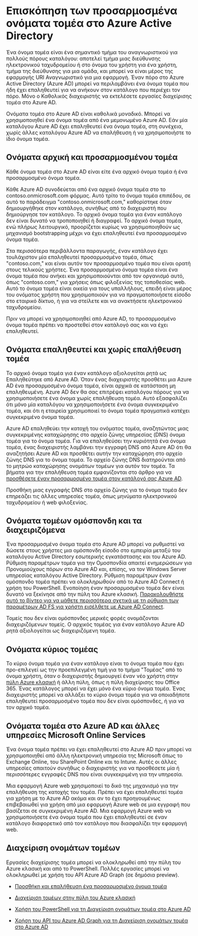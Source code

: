 <properties
    pageTitle="Επισκόπηση των προσαρμοσμένα ονόματα τομέα στο Azure Active Directory | Microsoft Azure"
    description="Εξηγεί εννοιολογική πλαίσιο για τη χρήση προσαρμοσμένα ονόματα τομέα στο καταλόγου Azure Active directory, συμπεριλαμβανομένων των Ομοσπονδία για καθολικής σύνδεσης"
    services="active-directory"
    documentationCenter=""
    authors="jeffsta"
    manager="femila"
    editor=""/>

<tags
    ms.service="active-directory"
    ms.workload="identity"
    ms.tgt_pltfrm="na"
    ms.devlang="na"
    ms.topic="article"
    ms.date="10/04/2016"
    ms.author="curtand;jeffsta"/>

# <a name="conceptual-overview-of-custom-domain-names-in-azure-active-directory"></a>Επισκόπηση των προσαρμοσμένα ονόματα τομέα στο Azure Active Directory

Ένα όνομα τομέα είναι ένα σημαντικό τμήμα του αναγνωριστικού για πολλούς πόρους καταλόγου: αποτελεί τμήμα μιας διεύθυνσης ηλεκτρονικού ταχυδρομείου ή στο όνομα του χρήστη για ένα χρήστη, τμήμα της διεύθυνσης για μια ομάδα, και μπορεί να είναι μέρος της εφαρμογής URI Αναγνωριστικό για μια εφαρμογή. Έναν πόρο στο Azure Active Directory (Azure AD) μπορεί να περιλαμβάνει ένα όνομα τομέα που ήδη έχει επαληθευτεί για να ανήκουν στον κατάλογο που περιέχει τον πόρο. Μόνο ο Καθολικός διαχειριστής να εκτελέσετε εργασίες διαχείρισης τομέα στο Azure AD.

Ονόματα τομέα στο Azure AD είναι καθολικά μοναδικό. Μπορεί να χρησιμοποιηθεί ένα όνομα τομέα από ένα μεμονωμένο Azure AD. Εάν μία καταλόγου Azure AD έχει επαληθευτεί ένα όνομα τομέα, στη συνέχεια, χωρίς άλλες καταλόγου Azure AD να επαλήθευση ή να χρησιμοποιήστε το ίδιο όνομα τομέα.

## <a name="initial-and-custom-domain-names"></a>Ονόματα αρχική και προσαρμοσμένου τομέα

Κάθε όνομα τομέα στο Azure AD είναι είτε ένα αρχικό όνομα τομέα ή ένα προσαρμοσμένο όνομα τομέα.

Κάθε Azure AD συνοδεύεται από ένα αρχικό όνομα τομέα στο το contoso.onmicrosoft.com φόρμας. Αυτό τρίτο το όνομα τομέα επιπέδου, σε αυτό το παράδειγμα "contoso.onmicrosoft.com," καθορίστηκε όταν δημιουργήθηκε στον κατάλογο, συνήθως από το διαχειριστή που δημιούργησε τον κατάλογο. Το αρχικό όνομα τομέα για έναν κατάλογο δεν είναι δυνατό να τροποποιηθεί ή διαγραφεί. Το αρχικό όνομα τομέα, ενώ πλήρως λειτουργικό, προορίζεται κυρίως να χρησιμοποιηθούν ως μηχανισμό bootstrapping μέχρι να έχει επαληθευτεί ένα προσαρμοσμένο όνομα τομέα.

Στα περισσότερα περιβάλλοντα παραγωγής, έναν κατάλογο έχει τουλάχιστον μία επαληθευτεί προσαρμοσμένο τομέα, όπως "contoso.com," και είναι αυτόν τον προσαρμοσμένο τομέα που είναι ορατή στους τελικούς χρήστες. Ένα προσαρμοσμένο όνομα τομέα είναι ένα όνομα τομέα που ανήκει και χρησιμοποιούνται από τον οργανισμό αυτό, όπως "contoso.com," για χρήσεις όπως φιλοξενίας της τοποθεσίας web. Αυτό το όνομα τομέα είναι οικεία για τους υπαλλήλους, επειδή είναι μέρος του ονόματος χρήστη που χρησιμοποιούν για να πραγματοποιήσετε είσοδο στο εταιρικό δίκτυο, ή για να στείλετε και να ανακτήσετε ηλεκτρονικού ταχυδρομείου.

Πριν να μπορεί να χρησιμοποιηθεί από Azure AD, το προσαρμοσμένο όνομα τομέα πρέπει να προστεθεί στον κατάλογό σας και να έχει επαληθευτεί.

## <a name="verified-and-unverified-domain-names"></a>Ονόματα επαληθευτεί και χωρίς επαλήθευση τομέα

Το αρχικό όνομα τομέα για έναν κατάλογο αξιολογείται ρητά ως Επαληθεύτηκε από Azure AD. Όταν ένας διαχειριστής προσθέτει μια Azure AD ένα προσαρμοσμένο όνομα τομέα, είναι αρχικά σε κατάσταση μη επαληθευμένη. Azure AD δεν θα σας επιτρέψει καταλόγου πόρους για να χρησιμοποιήσετε ένα όνομα χωρίς επαλήθευση τομέα. Αυτό εξασφαλίζει ότι μόνο μία καταλόγου να χρησιμοποιήσετε ένα όνομα συγκεκριμένο τομέα, και ότι η εταιρεία χρησιμοποιεί το όνομα τομέα πραγματικά κατέχει συγκεκριμένο όνομα τομέα.

Azure AD επαληθεύει την κατοχή του ονόματος τομέα, αναζητώντας μιας συγκεκριμένης καταχώρησης στο αρχείο ζώνης υπηρεσίας (DNS) όνομα τομέα για το όνομα τομέα. Για να επαληθεύσει την κυριότητά ένα όνομα τομέα, ένας διαχειριστής λαμβάνει την εγγραφή DNS από Azure AD ότι θα αναζητήσει Azure AD και προσθέτει αυτήν την καταχώρηση στο αρχείο ζώνης DNS για το όνομα τομέα. Το αρχείο ζώνης DNS διατηρούνται από το μητρώο καταχώρησης ονομάτων τομέων για αυτόν τον τομέα. Τα βήματα για την επαλήθευση τομέα εμφανίζονται στο άρθρο για να [προσθέσετε έναν προσαρμοσμένο τομέα στον κατάλογό σας Azure AD](active-directory-add-domain.md).

Προσθήκη μιας εγγραφής DNS στο αρχείο ζώνης για το όνομα τομέα δεν επηρεάζει τις άλλες υπηρεσίες τομέα, όπως μηνύματα ηλεκτρονικού ταχυδρομείου ή web φιλοξενίας.

## <a name="federated-and-managed-domain-names"></a>Ονόματα τομέων ομόσπονδη και τα διαχειριζόμενα

Ένα προσαρμοσμένο όνομα τομέα στο Azure AD μπορεί να ρυθμιστεί να δώσετε στους χρήστες μια ομόσπονδη είσοδο στο εμπειρία μεταξύ του καταλόγου Active Directory εσωτερικής εγκατάστασης και του Azure AD. Ρύθμιση παραμέτρων τομέα για την Ομοσπονδία απαιτεί ενημερώσεων για Προνομιούχους πόρων στο Azure AD και, επίσης, να τον Windows Server υπηρεσίας καταλόγου Active Directory. Ρύθμιση παραμέτρων έναν ομόσπονδο τομέα πρέπει να ολοκληρωθούν από το Azure AD Connect ή χρήση του PowerShell. Ενοποίηση έναν προσαρμοσμένο τομέα δεν είναι δυνατό να ξεκίνησε από την πύλη του Azure κλασική. [Παρακολουθήστε αυτό το βίντεο για να μάθετε περισσότερα σχετικά με τη ρύθμιση των παραμέτρων AD FS για χρήστη εισέλθετε με Azure AD Connect](http://channel9.msdn.com/Series/Azure-Active-Directory-Videos-Demos/Configuring-AD-FS-for-user-sign-in-with-Azure-AD-Connect).

Τομείς που δεν είναι ομόσπονδες μερικές φορές ονομάζονται διαχειριζόμενων τομείς. Ο αρχικός τομέας για έναν κατάλογο Azure AD ρητά αξιολογείται ως διαχειριζόμενη τομέα.

## <a name="primary-domain-names"></a>Ονόματα κύριος τομέας

Το κύριο όνομα τομέα για έναν κατάλογο είναι το όνομα τομέα που έχει προ-επιλεγεί ως την προεπιλεγμένη τιμή για το τμήμα "Τομέας" από το όνομα χρήστη, όταν ο διαχειριστής δημιουργεί έναν νέο χρήστη στην [πύλη Azure κλασική](https://manage.windowsazure.com/) ή άλλη πύλη, όπως η πύλη διαχείρισης του Office 365. Ένας κατάλογος μπορεί να έχει μόνο ένα κύριο όνομα τομέα. Ένας διαχειριστής μπορεί να αλλάξει το κύριο όνομα τομέα για να οποιαδήποτε επαληθευτεί προσαρμοσμένο τομέα που δεν είναι ομόσπονδες, ή για να τον αρχικό τομέα.

## <a name="domain-names-in-azure-ad-and-other-microsoft-online-services"></a>Ονόματα τομέα στο Azure AD και άλλες υπηρεσίες Microsoft Online Services

Ένα όνομα τομέα πρέπει να έχει επαληθευτεί στο Azure AD πριν μπορεί να χρησιμοποιηθεί από άλλη ηλεκτρονική υπηρεσία της Microsoft όπως το Exchange Online, του SharePoint Online και το Intune. Αυτές οι άλλες υπηρεσίες απαιτούν συνήθως ο διαχειριστής για να προσθέσετε μία ή περισσότερες εγγραφές DNS που είναι συγκεκριμένη για την υπηρεσία.

Μια εφαρμογή Azure web χρησιμοποιεί το δικό της μηχανισμό για την επαλήθευση της κατοχής του τομέα. Πρέπει να έχει επαληθευτεί τομέα για χρήση με το Azure AD ακόμα και αν το έχει προηγουμένως επιβεβαιωθεί για χρήση από μια εφαρμογή Azure web σε μια εγγραφή που βασίζεται σε συγκεκριμένη Azure AD. Μια εφαρμογή Azure web να χρησιμοποιήσετε ένα όνομα τομέα που έχει επαληθευτεί σε έναν κατάλογο διαφορετικό από τον κατάλογο που διασφαλίζει την εφαρμογή web.

## <a name="managing-domain-names"></a>Διαχείριση ονομάτων τομέων

Εργασίες διαχείρισης τομέα μπορεί να ολοκληρωθεί από την πύλη του Azure κλασική και από το PowerShell. Πολλές εργασίες μπορεί να ολοκληρωθεί με χρήση του API Azure AD Graph (σε δημόσια preview).

-   [Προσθήκη και επαλήθευση ένα προσαρμοσμένο όνομα τομέα](active-directory-add-domain.md)

-   [Διαχείριση τομέων στην πύλη του Azure κλασική](active-directory-add-manage-domain-names.md)

-   [Χρήση του PowerShell για τη Διαχείριση ονομάτων τομέα στο Azure AD](https://msdn.microsoft.com/library/azure/e1ef403f-3347-4409-8f46-d72dafa116e0#BKMK_ManageDomains)

-   [Χρήση του API του Azure AD Graph για τη Διαχείριση ονομάτων τομέα στο Azure AD](https://msdn.microsoft.com/Library/Azure/Ad/Graph/api/domains-operations)
